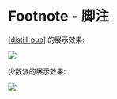 Footnote - 脚注
===

[[distill-pub]] 的展示效果:

![](https://i.loli.net/2020/09/29/kdKgAJR1vwLH6op.png)

少数派的展示效果:

![](https://i.loli.net/2020/09/29/2kThav9G3u5cZV8.jpg)

[//begin]: # "Autogenerated link references for markdown compatibility"
[distill-pub]: distill-pub "Distill.pub"
[//end]: # "Autogenerated link references"